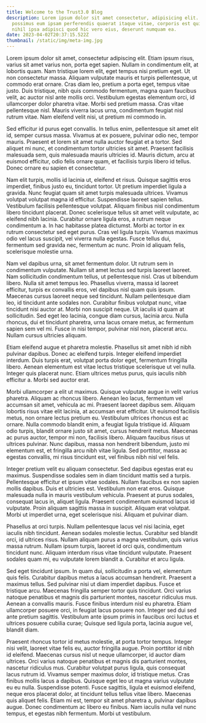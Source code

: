 ```yaml
---
title: Welcome to the Trust3.0 Blog
description: Lorem ipsum dolor sit amet consectetur, adipisicing elit. Illum
  possimus eum ipsam perferendis quaerat itaque vitae, corporis est quis maxime
  nihil ipsa adipisci quod hic vero eius, deserunt numquam ea.
date: 2023-04-02T20:37:15.522Z
thumbnail: /static/img/meta-img.jpg
---
```

Lorem ipsum dolor sit amet, consectetur adipiscing elit. Etiam ipsum risus, varius sit amet varius non, porta eget sapien. Nullam in condimentum elit, at lobortis quam. Nam tristique lorem elit, eget tempus nisi pretium eget. Ut non consectetur massa. Aliquam vulputate mauris et turpis pellentesque, ut commodo erat ornare. Cras diam leo, pretium a porta eget, tempus vitae justo. Duis tristique, nibh quis commodo fermentum, magna quam faucibus velit, ac auctor nisl ante mollis orci. Vestibulum egestas elementum orci, id ullamcorper dolor pharetra vitae. Morbi sed pretium massa. Cras vitae pellentesque nisl. Mauris viverra lacus urna, condimentum feugiat nisl rutrum vitae. Nam eleifend velit nisi, ut pretium mi commodo in.

Sed efficitur id purus eget convallis. In tellus enim, pellentesque sit amet elit id, semper cursus massa. Vivamus at ex posuere, pulvinar odio nec, tempor mauris. Praesent et lorem sit amet nulla auctor feugiat et a tortor. Sed aliquet mi nunc, et condimentum tortor ultricies sit amet. Praesent facilisis malesuada sem, quis malesuada mauris ultricies id. Mauris dictum, arcu at euismod efficitur, odio felis ornare quam, et facilisis turpis libero id tellus. Donec ornare eu sapien et consectetur.

Nam elit turpis, mollis id lacinia ut, eleifend et risus. Quisque sagittis eros imperdiet, finibus justo eu, tincidunt tortor. Ut pretium imperdiet ligula a gravida. Nunc feugiat quam sit amet turpis malesuada ultrices. Vivamus volutpat volutpat magna id efficitur. Suspendisse laoreet sapien tellus. Vestibulum facilisis pellentesque volutpat. Aliquam finibus nisl condimentum libero tincidunt placerat. Donec scelerisque tellus sit amet velit vulputate, ac eleifend nibh lacinia. Curabitur ornare ligula eros, a rutrum neque condimentum a. In hac habitasse platea dictumst. Morbi ac tortor in ex rutrum consectetur sed eget purus. Cras vel ligula turpis. Vivamus maximus odio vel lacus suscipit, vel viverra nulla egestas. Fusce tellus dui, fermentum sed gravida nec, fermentum ac nunc. Proin id aliquam felis, scelerisque molestie urna.

Nam vel dapibus urna, sit amet fermentum dolor. Ut rutrum sem in condimentum vulputate. Nullam sit amet lectus sed turpis laoreet laoreet. Nam sollicitudin condimentum tellus, ut pellentesque nisl. Cras ut bibendum libero. Nulla sit amet tempus leo. Phasellus viverra, massa id laoreet efficitur, turpis ex convallis eros, vel dapibus nisl quam quis ipsum. Maecenas cursus laoreet neque sed tincidunt. Nullam pellentesque diam leo, id tincidunt ante sodales non. Curabitur finibus volutpat nunc, vitae tincidunt nisi auctor at. Morbi non suscipit neque. Ut iaculis id quam at sollicitudin. Sed eget leo lacinia, congue diam cursus, lacinia arcu. Nulla rhoncus, dui et tincidunt pharetra, urna lacus ornare metus, ac fermentum sapien sem vel mi. Fusce in nisi tempor, pulvinar nisl non, placerat arcu. Nullam cursus ultricies aliquam.

Etiam eleifend augue et pharetra molestie. Phasellus sit amet nibh id nibh pulvinar dapibus. Donec ac eleifend turpis. Integer eleifend imperdiet interdum. Duis turpis erat, volutpat porta dolor eget, fermentum fringilla libero. Aenean elementum est vitae lectus tristique scelerisque ut vel nulla. Integer quis placerat nunc. Etiam ultrices metus purus, quis iaculis nibh efficitur a. Morbi sed auctor erat.

Morbi ullamcorper a elit ut maximus. Quisque vulputate augue in velit varius pharetra. Aliquam ac rhoncus libero. Aenean leo lacus, fermentum vel accumsan sit amet, vehicula ac mi. Praesent laoreet dapibus sem. Aliquam lobortis risus vitae elit lacinia, at accumsan erat efficitur. Ut euismod facilisis metus, non ornare lectus pretium eu. Vestibulum ultrices rhoncus est ac ornare. Nulla commodo blandit enim, a feugiat ligula tristique id. Aliquam odio turpis, blandit ornare justo sit amet, cursus hendrerit metus. Maecenas ac purus auctor, tempor mi non, facilisis libero. Aliquam faucibus risus ut ultrices pulvinar. Nunc dapibus, massa non hendrerit bibendum, justo mi elementum est, et fringilla arcu nibh vitae ligula. Sed porttitor, massa ac egestas convallis, mi risus tincidunt est, vel finibus nibh nisl vel felis.

Integer pretium velit eu aliquam consectetur. Sed dapibus egestas erat eu maximus. Suspendisse sodales sem in diam tincidunt mattis sed a turpis. Pellentesque efficitur et ipsum vitae sodales. Nullam faucibus ex non sapien mollis dapibus. Duis et ultricies est. Vestibulum non erat eros. Quisque malesuada nulla in mauris vestibulum vehicula. Praesent at purus sodales, consequat lacus in, aliquet ligula. Praesent condimentum euismod lacus id vulputate. Proin aliquam sagittis massa in suscipit. Aliquam erat volutpat. Morbi ut imperdiet urna, eget scelerisque nisi. Aliquam et pulvinar diam.

Phasellus at orci turpis. Nullam pellentesque lacus vel nisi lacinia, eget iaculis nibh tincidunt. Aenean sodales molestie lectus. Curabitur sed blandit orci, id ultrices risus. Nullam aliquam purus a magna vestibulum, quis varius massa rutrum. Nullam ipsum turpis, laoreet id orci quis, condimentum tincidunt nunc. Aliquam interdum risus vitae tincidunt vulputate. Praesent sodales quam mi, eu vulputate lorem blandit a. Curabitur et arcu ligula.

Sed eget tincidunt ipsum. In quam dui, sollicitudin a porta vel, elementum quis felis. Curabitur dapibus metus a lacus accumsan hendrerit. Praesent a maximus tellus. Sed pulvinar nisi ut diam imperdiet dapibus. Fusce et tristique arcu. Maecenas fringilla semper tortor quis tincidunt. Orci varius natoque penatibus et magnis dis parturient montes, nascetur ridiculus mus. Aenean a convallis mauris. Fusce finibus interdum nisl eu pharetra. Etiam ullamcorper posuere orci, in feugiat lacus posuere non. Integer sed dui sed ante pretium sagittis. Vestibulum ante ipsum primis in faucibus orci luctus et ultrices posuere cubilia curae; Quisque sed ligula porta, lacinia augue vel, blandit diam.

Praesent rhoncus tortor id metus molestie, at porta tortor tempus. Integer nisi velit, laoreet vitae felis eu, auctor fringilla augue. Proin porttitor id nibh id eleifend. Maecenas cursus nisl ut neque ullamcorper, id auctor diam ultrices. Orci varius natoque penatibus et magnis dis parturient montes, nascetur ridiculus mus. Curabitur volutpat purus ligula, quis consequat lacus rutrum id. Vivamus semper maximus dolor, id tristique metus. Cras finibus mollis lacus a dapibus. Quisque eget leo ut magna varius vulputate eu eu nulla. Suspendisse potenti. Fusce sagittis, ligula et euismod eleifend, neque eros placerat dolor, at tincidunt tellus tellus vitae libero. Maecenas quis aliquet felis. Etiam mi est, tempor sit amet pharetra a, pulvinar dapibus augue. Donec condimentum ac libero eu finibus. Nam iaculis nulla vel nunc tempus, et egestas nibh fermentum. Morbi ut vestibulum.
